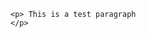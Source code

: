 <!DOCTYPE html>
<html> 
  
  <body>
    
    <p> This is a test paragraph    
    </p>
    
  </body>

</html>
